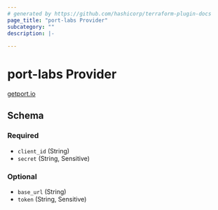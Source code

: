 ```yaml
---
# generated by https://github.com/hashicorp/terraform-plugin-docs
page_title: "port-labs Provider"
subcategory: ""
description: |-
  
---
```


# port-labs Provider

[getport.io](https://getport.io)




<!-- schema generated by tfplugindocs -->
## Schema

### Required

- `client_id` (String)
- `secret` (String, Sensitive)

### Optional

- `base_url` (String)
- `token` (String, Sensitive)
